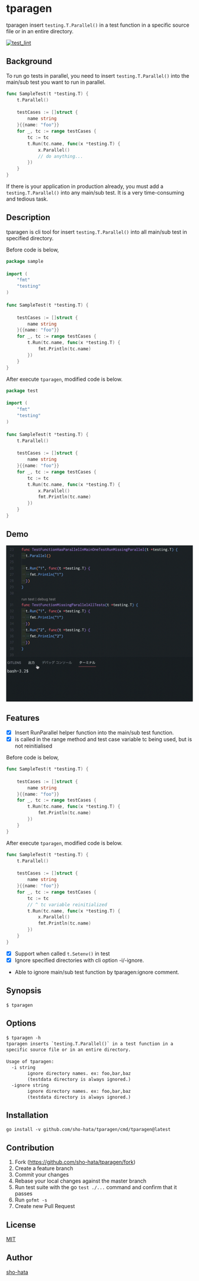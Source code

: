 # tparagen
tparagen insert `testing.T.Parallel()` in a test function in a specific source file or in an entire directory.


[![test_lint](https://github.com/sho-hata/tparagen/actions/workflows/test.yml/badge.svg?branch=main)](https://github.com/sho-hata/tparagen/actions/workflows/test.yml)

## Background
To run go tests in parallel, you need to insert `testing.T.Parallel()` into the main/sub test you want to run in parallel.

```go
func SampleTest(t *testing.T) {
	t.Parallel()

	testCases := []struct {
		name string
	}{{name: "foo"}}
	for _, tc := range testCases {
		tc := tc
		t.Run(tc.name, func(x *testing.T) {
			x.Parallel()
			// do anything...
		})
	}
}
```

If there is your application in production already, you must add a `testing.T.Parallel()` into any main/sub test. It is a very time-consuming and tedious task.

## Description
tparagen is cli tool for insert `testing.T.Parallel()` into all main/sub test in specified directory.

Before code is below,

```go
package sample

import (
	"fmt"
	"testing"
)

func SampleTest(t *testing.T) {

	testCases := []struct {
		name string
	}{{name: "foo"}}
	for _, tc := range testCases {
		t.Run(tc.name, func(x *testing.T) {
			fmt.Println(tc.name)
		})
	}
}
```

After execute `tparagen`, modified code is below.
```go
package test

import (
	"fmt"
	"testing"
)

func SampleTest(t *testing.T) {
	t.Parallel()

	testCases := []struct {
		name string
	}{{name: "foo"}}
	for _, tc := range testCases {
		tc := tc
		t.Run(tc.name, func(x *testing.T) {
			x.Parallel()
			fmt.Println(tc.name)
		})
	}
}
```

## Demo
![demo](/doc/tparagen.gif)

## Features
- [x] Insert RunParallel helper function into the main/sub test function.
- [x] is called in the range method and test case variable tc being used, but is not reinitialised

Before code is below,

```go
func SampleTest(t *testing.T) {

	testCases := []struct {
		name string
	}{{name: "foo"}}
	for _, tc := range testCases {
		t.Run(tc.name, func(x *testing.T) {
			fmt.Println(tc.name)
		})
	}
}
```

After execute `tparagen`, modified code is below.
```go
func SampleTest(t *testing.T) {
	t.Parallel()

	testCases := []struct {
		name string
	}{{name: "foo"}}
	for _, tc := range testCases {
		tc := tc
		// ^ tc variable reinitialized
		t.Run(tc.name, func(x *testing.T) {
			x.Parallel()
			fmt.Println(tc.name)
		})
	}
}
```

- [x] Support when called `t.Setenv()` in test
- [x] Ignore specified directories with cli option -i/-ignore.
- Able to ignore main/sub test function by tparagen:ignore comment.

## Synopsis
```
$ tparagen
```

## Options
```
$ tparagen -h
tparagen inserts `testing.T.Parallel()` in a test function in a specific source file or in an entire directory.

Usage of tparagen:
  -i string
        ignore directory names. ex: foo,bar,baz
        (testdata directory is always ignored.)
  -ignore string
        ignore directory names. ex: foo,bar,baz
        (testdata directory is always ignored.)

```
## Installation
```
go install -v github.com/sho-hata/tparagen/cmd/tparagen@latest
```


## Contribution
1. Fork (https://github.com/sho-hata/tparagen/fork)
2. Create a feature branch
3. Commit your changes
4. Rebase your local changes against the master branch
5. Run test suite with the go `test ./...` command and confirm that it passes
6. Run `gofmt -s`
7. Create new Pull Request

## License
[MIT](https://github.com/sho-hata/tparagen/blob/main/LICENSE)

## Author
[sho-hata](https://github.com/sho-hata)
